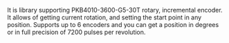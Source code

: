 It is library supporting PKB4010-3600-G5-30T rotary, incremental encoder. 
It allows of getting current rotation, and setting the start point in any position.
Supports up to 6 encoders and you can get a position in degrees or in full precision of 7200 pulses per revolution.
